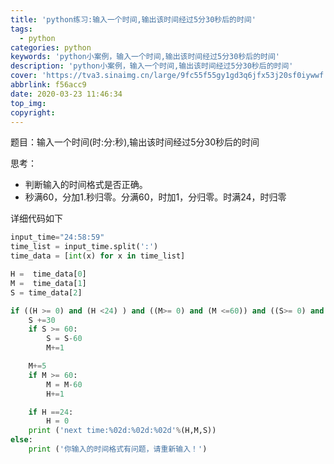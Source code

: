 ```yaml
---
title: 'python练习:输入一个时间,输出该时间经过5分30秒后的时间'
tags:
  - python
categories: python
keywords: 'python小案例，输入一个时间,输出该时间经过5分30秒后的时间'
description: 'python小案例，输入一个时间,输出该时间经过5分30秒后的时间'
cover: 'https://tva3.sinaimg.cn/large/9fc55f55gy1gd3q6jfx53j20sf0iywwf.jpg'
abbrlink: f56acc9
date: 2020-03-23 11:46:34
top_img:
copyright:
---
```


题目：输入一个时间(时:分:秒),输出该时间经过5分30秒后的时间

思考：

- 判断输入的时间格式是否正确。
- 秒满60，分加1.秒归零。分满60，时加1，分归零。时满24，时归零

详细代码如下

```python
input_time="24:58:59"
time_list = input_time.split(':')
time_data = [int(x) for x in time_list]

H =  time_data[0]
M =  time_data[1]
S = time_data[2]

if ((H >= 0) and (H <24) ) and ((M>= 0) and (M <=60)) and ((S>= 0) and (S <=60)):
	S +=30
	if S >= 60:
		S = S-60
		M+=1

	M+=5
	if M >= 60:
		M = M-60
		H+=1

	if H ==24:
		H = 0
	print ('next time:%02d:%02d:%02d'%(H,M,S))
else:
	print ('你输入的时间格式有问题，请重新输入！')


```



